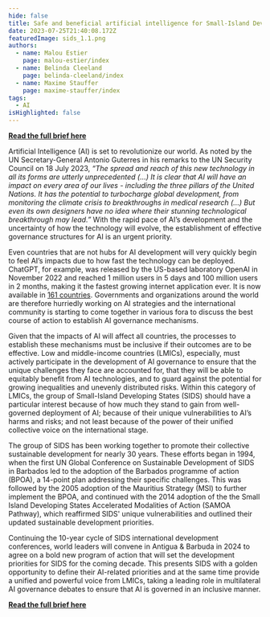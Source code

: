 ```yaml
---
hide: false
title: Safe and beneficial artificial intelligence for Small-Island Developing States
date: 2023-07-25T21:40:08.172Z
featuredImage: sids_1.1.png
authors:
  - name: Malou Estier
    page: malou-estier/index
  - name: Belinda Cleeland
    page: belinda-cleeland/index
  - name: Maxime Stauffer
    page: maxime-stauffer/index
tags:
  - AI
isHighlighted: false
---
```

**[Read the full brief here](https://drive.google.com/file/d/1tdsZcdrgQ-oQV7ydcRqXpTIGa-5TuL4m/view?usp=sharing)**

Artificial Intelligence (AI) is set to revolutionize our world. As noted by the UN Secretary-General Antonio Guterres in his remarks to the UN Security Council on 18 July 2023, *“The spread and reach of this new technology in all its forms are utterly unprecedented (...) It is clear that AI will have an impact on every area of our lives - including the three pillars of the United Nations. It has the potential to turbocharge global development, from monitoring the climate crisis to breakthroughs in medical research (...) But even its own designers have no idea where their stunning technological breakthrough may lead.”* With the rapid pace of AI’s development and the uncertainty of how the technology will evolve, the establishment of effective governance structures for AI is an urgent priority. 

Even countries that are not hubs for AI development will very quickly begin to feel AI’s impacts due to how fast the technology can be deployed. ChatGPT, for example, was released by the US-based laboratory OpenAI in November 2022 and reached 1 million users in 5 days and 100 million users in 2 months, making it the fastest growing internet application ever. It is now available in [161 countries](https://www.demandsage.com/chatgpt-statistics/). Governments and organizations around the world are therefore hurriedly working on AI strategies and the international community is starting to come together in various fora to discuss the best course of action to establish AI governance mechanisms. 

Given that the impacts of AI will affect all countries, the processes to establish these mechanisms must be inclusive if their outcomes are to be effective. Low and middle-income countries (LMICs), especially, must actively participate in the development of AI governance to ensure that the unique challenges they face are accounted for, that they will be able to equitably benefit from AI technologies, and to guard against the potential for growing inequalities and unevenly distributed risks. Within this category of LMICs, the group of Small-Island Developing States (SIDS) should have a particular interest because of how much they stand to gain from well-governed deployment of AI; because of their unique vulnerabilities to AI’s harms and risks; and not least because of the power of their unified collective voice on the international stage. 

The group of SIDS has been working together to promote their collective sustainable development for nearly 30 years. These efforts began in 1994, when the first UN Global Conference on Sustainable Development of SIDS in Barbados led to the adoption of the Barbados programme of action (BPOA), a 14-point plan addressing their specific challenges. This was followed by the 2005 adoption of the Mauritius Strategy (MSI) to further implement the BPOA, and continued with the 2014 adoption of the the Small Island Developing States Accelerated Modalities of Action (SAMOA Pathway), which reaffirmed SIDS' unique vulnerabilities and outlined their updated sustainable development priorities.

Continuing the 10-year cycle of SIDS international development conferences, world leaders will convene in Antigua & Barbuda in 2024 to agree on a bold new program of action that will set the development priorities for SIDS for the coming decade. This presents SIDS with a golden opportunity to define their AI-related priorities and at the same time provide a unified and powerful voice from LMICs, taking a leading role in multilateral AI governance debates to ensure that AI is governed in an inclusive manner.

**[Read the full brief here](https://drive.google.com/file/d/1tdsZcdrgQ-oQV7ydcRqXpTIGa-5TuL4m/view?usp=sharing)**
